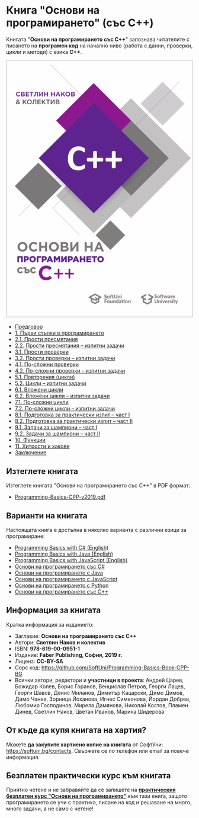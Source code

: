 # Книга "Основи на програмирането" \(със C++)

Книгата "**Основи на програмирането със C++**" запознава читателите с писането на **програмен код** на начално ниво (работа с данни, проверки, цикли и методи) с езика **C++**.

<img src="/assets/CPP-Programming-Basics-Book-Cover.png" alt="Книга основи на програмирането със C++ - корица" class="readme-book-cover-image" />

* [Предговор](chapter-00-preface.md)
* [1. Първи стъпки в програмирането](chapter-01-first-steps-in-programming.md)
* [2.1. Прости пресмятания](chapter-02-simple-calculations.md)
* [2.2. Прости пресмятания – изпитни задачи](chapter-02-simple-calculations-exam-problems.md)
* [3.1. Прости проверки](chapter-03-simple-conditions.md)
* [3.2. Прости проверки – изпитни задачи](chapter-03-simple-conditions-exam-problems.md)
* [4.1. По-сложни проверки](chapter-04-complex-conditions.md)
* [4.2. По-сложни проверки – изпитни задачи](chapter-04-complex-conditions-exam-problems.md)
* [5.1. Повторения (цикли)](chapter-05-loops.md)
* [5.2. Цикли – изпитни задачи](chapter-05-loops-exam-problems.md)
* [6.1. Вложени цикли](chapter-06-nested-loops.md)
* [6.2. Вложени цикли – изпитни задачи](chapter-06-nested-loops-exam-problems.md)
* [7.1. По-сложни цикли](chapter-07-complex-loops.md)
* [7.2. По-сложни цикли – изпитни задачи](chapter-07-complex-loops-exam-problems.md)
* [8.1. Подготовка за практически изпит – част I](chapter-08-exam-preparation.md)
* [8.2. Подготовка за практически изпит – част II](chapter-08-exam-preparation-part-2.md)
* [9.1. Задачи за шампиони – част I](chapter-09-problems-for-champions.md)
* [9.2. Задачи за шампиони – част II](chapter-09-problems-for-champions-part-2.md)
* [10. Функции](chapter-10-functions.md)
* [11. Хитрости и хакове](chapter-11-tricks-and-hacks.md)
* [Заключение](chapter-12-conclusion.md)

## Изтеглете книгата

Изтеглете книгата "Основи на програмирането със C++" в PDF формат:
* <a href="https://github.com/SoftUni/Programming-Basics-Book-CPP-BG/blob/master/resources/Programming-Basics-CPlusPlus-v2019.pdf">Programming-Basics-CPP-v2019.pdf</a>

## Варианти на книгата

Настоящата книга е достъпна в няколко варианта с различни езици за програмиране:
* [Programming Basics with C# (English)](https://csharp-book.softuni.org)
* [Programming Basics with Java (English)](https://java-book.softuni.org)
* [Programming Basics with JavaScript (English)](https://js-book.softuni.org)
* [Основи на програмирането със C#](https://csharp-book.softuni.bg)
* [Основи на програмирането с Java](https://java-book.softuni.bg)
* [Основи на програмирането с JavaScript](https://js-book.softuni.bg)
* [Основи на програмирането с Python](https://python-book.softuni.bg)
* [Основи на програмирането със C++](https://cpp-book.softuni.bg)

## Информация за книгата

Кратка информация за изданието:
* Заглавие: **Основи на програмирането със C++**
* Автори: **Светлин Наков и колектив**
* ISBN: **978-619-00-0951-1**
* Издание: **Faber Publishing, София, 2019 г.**
* Лиценз: **CC-BY-SA**
* Сорс код: https://github.com/SoftUni/Programming-Basics-Book-CPP-BG
* Всички автори, редактори и **участници в проекта**: Aндрей Царев, Божидар Колев, Борис Горанов, Венцислав Петров, Георги Лацев,
Георги Шавов, Денис Миланов, Димитър Кацарски, Димо Димов, Димо Чанев, Зорница Йоханова, Игнес Симеонова, Йордан Добрев, 
Любомир Господинов, Мирела Дамянова, Николай Костов, Пламен Динев, Светлин Наков, Цветан Иванов, Марина Шидерова

## От къде да купя книгата на хартия?

Можете **да закупите хартиено копие на книгата** от СофтУни: https://softuni.bg/contacts. Свържете се по телефон или email за повече информация.

## Безплатен практически курс към книгата

Приятно четене и не забравяйте да се запишете на [**практическия безплатен курс "Основи на програмирането"**](https://softuni.bg/apply) към тази книга, защото програмирането се учи с практика, писане на код и решаване на много, много задачи, а не само с четене!
